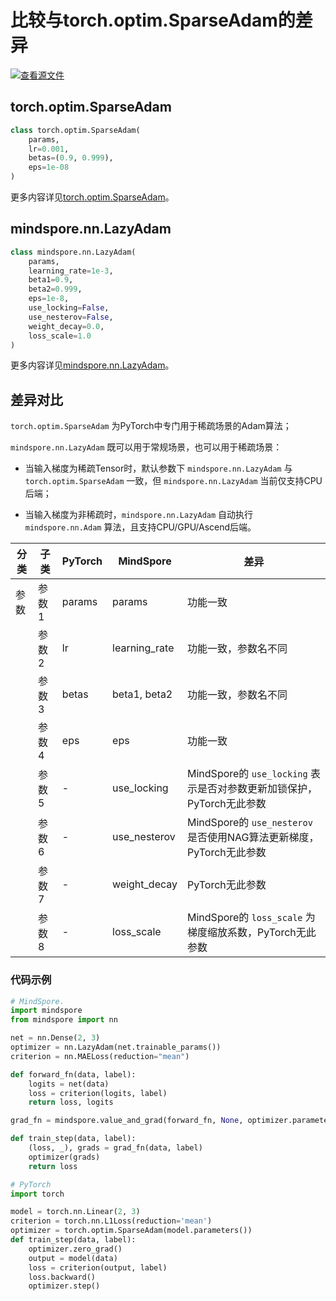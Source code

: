 # 比较与torch.optim.SparseAdam的差异

[![查看源文件](https://mindspore-website.obs.cn-north-4.myhuaweicloud.com/website-images/r2.3.0rc2/resource/_static/logo_source.svg)](https://gitee.com/mindspore/docs/blob/r2.3.0rc2/docs/mindspore/source_zh_cn/note/api_mapping/pytorch_diff/SparseAdam.md)

## torch.optim.SparseAdam

```python
class torch.optim.SparseAdam(
    params,
    lr=0.001,
    betas=(0.9, 0.999),
    eps=1e-08
)
```

更多内容详见[torch.optim.SparseAdam](https://pytorch.org/docs/1.8.0/optim.html#torch.optim.SparseAdam)。

## mindspore.nn.LazyAdam

```python
class mindspore.nn.LazyAdam(
    params,
    learning_rate=1e-3,
    beta1=0.9,
    beta2=0.999,
    eps=1e-8,
    use_locking=False,
    use_nesterov=False,
    weight_decay=0.0,
    loss_scale=1.0
)
```

更多内容详见[mindspore.nn.LazyAdam](https://mindspore.cn/docs/zh-CN/r2.3.0rc2/api_python/nn/mindspore.nn.LazyAdam.html#mindspore.nn.LazyAdam)。

## 差异对比

`torch.optim.SparseAdam` 为PyTorch中专门用于稀疏场景的Adam算法；

`mindspore.nn.LazyAdam` 既可以用于常规场景，也可以用于稀疏场景：

- 当输入梯度为稀疏Tensor时，默认参数下 `mindspore.nn.LazyAdam` 与 `torch.optim.SparseAdam` 一致，但 `mindspore.nn.LazyAdam` 当前仅支持CPU后端；

- 当输入梯度为非稀疏时，`mindspore.nn.LazyAdam` 自动执行 `mindspore.nn.Adam` 算法，且支持CPU/GPU/Ascend后端。

| 分类 | 子类  | PyTorch | MindSpore     | 差异                                                 |
| ---- |-----|---------|---------------|----------------------------------------------------|
| 参数 | 参数1 | params  | params        | 功能一致                                               |
|      | 参数2 | lr      | learning_rate | 功能一致，参数名不同                                         |
|      | 参数3 | betas   | beta1, beta2  | 功能一致，参数名不同                                         |
|      | 参数4 | eps     | eps           | 功能一致                                               |
|      | 参数5 | -       | use_locking   | MindSpore的 `use_locking` 表示是否对参数更新加锁保护，PyTorch无此参数 |
|      | 参数6 | -       | use_nesterov  | MindSpore的 `use_nesterov` 是否使用NAG算法更新梯度，PyTorch无此参数     |
|      | 参数7 | -       | weight_decay  | PyTorch无此参数                                        |
|      | 参数8 | -       | loss_scale    | MindSpore的 `loss_scale` 为梯度缩放系数，PyTorch无此参数       |

### 代码示例

```python
# MindSpore.
import mindspore
from mindspore import nn

net = nn.Dense(2, 3)
optimizer = nn.LazyAdam(net.trainable_params())
criterion = nn.MAELoss(reduction="mean")

def forward_fn(data, label):
    logits = net(data)
    loss = criterion(logits, label)
    return loss, logits

grad_fn = mindspore.value_and_grad(forward_fn, None, optimizer.parameters, has_aux=True)

def train_step(data, label):
    (loss, _), grads = grad_fn(data, label)
    optimizer(grads)
    return loss

# PyTorch
import torch

model = torch.nn.Linear(2, 3)
criterion = torch.nn.L1Loss(reduction='mean')
optimizer = torch.optim.SparseAdam(model.parameters())
def train_step(data, label):
    optimizer.zero_grad()
    output = model(data)
    loss = criterion(output, label)
    loss.backward()
    optimizer.step()
```
